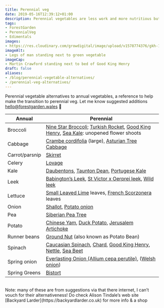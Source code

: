 ```yaml
---
title: Perennial veg
date: 2019-05-16T12:39:12+01:00
description: Perennial vegetables are less work and more nutritious but it’s a big cultural shift to adopt new veg. Here’s a simple table of perennial vegetable equivalents to annual vegetables to help the process.
tags: 
- ForestGarden
- PerennialVeg
- Edimentals
images: 
- https://res.cloudinary.com/growdigital/image/upload/v1578774376/gkh-169-41163987821.jpg
imageAlt: 
- Legs of man standing next to green vegetable
imageCap:
- Martin Crawford standing next to bed of Good King Henry 
draft: false
aliases: 
- /blog/perennial-vegetable-alternatives/
- /perennial-veg-alternatives/
---
```


Perennial vegetable alternatives to annual vegetables, a reference to help make the transition to perennial veg. Let me know suggested additions <hello@forestgarden.wales> 🙂

Annual | Perennial
---|---
Broccoli | [Nine Star Broccoli](https://pfaf.org/user/Plant.aspx?LatinName=Brassica+oleracea+botrytis+aparagoides); [Turkish Rocket](https://pfaf.org/user/Plant.aspx?LatinName=Bunias+orientalis), [Good King Henry](https://pfaf.org/user/plant.aspx?latinname=Chenopodium+bonus-henricus), [Sea Kale](https://pfaf.org/user/Plant.aspx?LatinName=Crambe+maritima): unopened flower shoots
Cabbage | [Crambe cordifolia](https://pfaf.org/user/Plant.aspx?LatinName=Crambe+cordifolia) (large), [Asturian Tree Cabbage](https://backyardlarder.co.uk/2014/09/portuguese-kale/)
Carrot/parsnip | [Skirret](https://pfaf.org/user/plant.aspx?LatinName=Sium+sisarum)
Celery | [Lovage](https://pfaf.org/user/Plant.aspx?LatinName=Levisticum+officinale)
Kale | [Daubentons](https://backyardlarder.co.uk/plants/daubenton-kale/), [Taunton Dean](https://www.incrediblevegetables.co.uk/taunton-deane-kale/), [Portugese Kale](https://backyardlarder.co.uk/2014/09/portuguese-kale/)
Leek | [Babington’s Leek](https://pfaf.org/user/Plant.aspx?LatinName=Allium+ampeloprasum+babingtonii), [St Victor x Oerprei leek](https://backyardlarder.co.uk/shop/perennial-leek-st-victor-x-oerprei/), [Wild leek](https://pfaf.org/user/Plant.aspx?LatinName=allium+ampeloprasum)
Lettuce | [Small Leaved Lime](https://pfaf.org/user/plant.aspx?latinname=Tilia+cordata) leaves, [French Scorzonera](https://pfaf.org/user/plant.aspx?LatinName=Reichardia+picroides) leaves
Onion | [Shallot](https://pfaf.org/user/plant.aspx?LatinName=Allium+cepa+ascalonicum), [Potato onion](https://pfaf.org/user/plant.aspx?latinname=Allium+cepa+aggregatum)
Pea | [Siberian Pea Tree](https://pfaf.org/user/plant.aspx?latinname=Caragana+arborescens)
Potato | [Chinese Yam](https://pfaf.org/user/plant.aspx?LatinName=Dioscorea+batatas), [Duck Potato](https://pfaf.org/user/plant.aspx?LatinName=Sagittaria+latifolia), [Jerusalem Artichoke](https://pfaf.org/user/Plant.aspx?LatinName=Helianthus+tuberosus)
Runner beans | [Ground Nut](https://pfaf.org/user/plant.aspx?LatinName=Apios+americana) (also known as Potato Bean)
Spinach | [Caucasian Spinach](https://backyardlarder.co.uk/plants/caucasian-spinach/), [Chard](https://pfaf.org/user/Plant.aspx?LatinName=Beta+vulgaris+flavescens), [Good King Henry](https://pfaf.org/user/plant.aspx?latinname=Chenopodium+bonus-henricus), [Nettle](https://pfaf.org/user/plant.aspx?latinname=Urtica+dioica), [Sea Beet](https://pfaf.org/user/Plant.aspx?LatinName=Beta+vulgaris+maritima)
Spring onion | [Everlasting Onion (Allium cepa perutile)](https://pfaf.org/user/plant.aspx?latinname=Allium+cepa), ([Welsh onion](https://pfaf.org/user/plant.aspx?latinname=Allium+fistulosum))
Spring Greens | [Bistort](https://pfaf.org/user/Plant.aspx?LatinName=Polygonum+bistorta)

<br>
Note: many of these are from suggestions via that there internet, I can’t vouch for their alternativeness! Do check Alison Tindale’s web site [Backyard Larder](https://backyardlarder.co.uk) for more info & a shop
